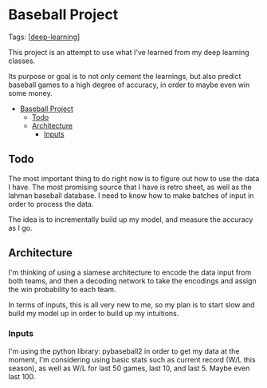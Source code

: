# Baseball Project

Tags: [[deep-learning]]

This project is an attempt to use what I've learned from my deep learning classes.

Its purpose or goal is to not only cement the learnings, but also predict baseball games to a high degree of accuracy, in order to maybe even win some money.

- [Baseball Project](#baseball-project)
  - [Todo](#todo)
  - [Architecture](#architecture)
    - [Inputs](#inputs)

## Todo

The most important thing to do right now is to figure out how to use the data I have. The most promising source that I have is retro sheet, as well as the lahman baseball database. I need to know how to make batches of input in order to process the data.

The idea is to incrementally build up my model, and measure the accuracy as I go.

## Architecture

I'm thinking of using a siamese architecture to encode the data input from both teams, and then a decoding network to take the encodings and assign the win probability to each team.

In terms of inputs, this is all very new to me, so my plan is to start slow and build my model up in order to build up my intuitions.

### Inputs

I'm using the python library: pybaseball2 in order to get my data at the moment, I'm considering using basic stats such as current record (W/L this season), as well as W/L for last 50 games, last 10, and last 5. Maybe even last 100.

[//begin]: # "Autogenerated link references for markdown compatibility"
[deep-learning]: deep-learning "Deep Learning"
[//end]: # "Autogenerated link references"
